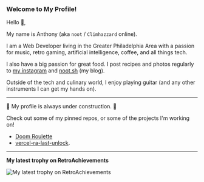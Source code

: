 ### Welcome to My Profile!

Hello 👋,

My name is Anthony (aka `noot` / `Climhazzard` online). 

I am a Web Developer living in the Greater Philadelphia Area with a passion for music, retro gaming, artificial intelligence, coffee, and all things tech.

I also have a big passion for great food. I post recipes and photos regularly to [my instagram](https://www.instagram.com/thekingnoot) and [noot.sh](https://noot.sh) (my blog).

Outside of the tech and culinary world, I enjoy playing guitar (and any other instruments I can get my hands on).

---

🚧 My profile is always under construction. 🚧

Check out some of my pinned repos, or some of the projects I'm working on!

- [Doom Roulette](https://doomroulette.com)
- [vercel-ra-last-unlock](https://github.com/devnoot/vercel-ra-last-unlock).

---

**My latest trophy on RetroAchievements**

![My latest trophy on RetroAchievements](https://vercel-ra-last-unlock.vercel.app/api/ra)

